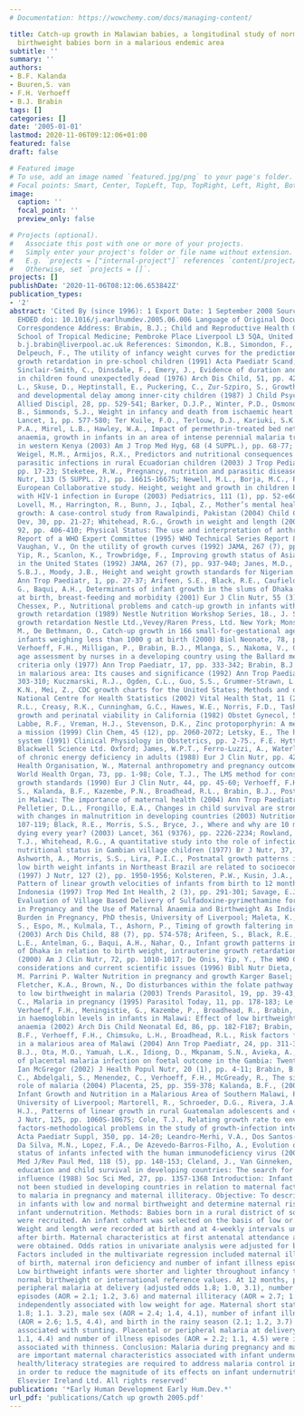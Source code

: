 ```yaml
---
# Documentation: https://wowchemy.com/docs/managing-content/

title: Catch-up growth in Malawian babies, a longitudinal study of normal and low
  birthweight babies born in a malarious endemic area
subtitle: ''
summary: ''
authors:
- B.F. Kalanda
- Buuren,S. van
- F.H. Verhoeff
- B.J. Brabin
tags: []
categories: []
date: '2005-01-01'
lastmod: 2020-11-06T09:12:06+01:00
featured: false
draft: false

# Featured image
# To use, add an image named `featured.jpg/png` to your page's folder.
# Focal points: Smart, Center, TopLeft, Top, TopRight, Left, Right, BottomLeft, Bottom, BottomRight.
image:
  caption: ''
  focal_point: ''
  preview_only: false

# Projects (optional).
#   Associate this post with one or more of your projects.
#   Simply enter your project's folder or file name without extension.
#   E.g. `projects = ["internal-project"]` references `content/project/deep-learning/index.md`.
#   Otherwise, set `projects = []`.
projects: []
publishDate: '2020-11-06T08:12:06.653842Z'
publication_types:
- '2'
abstract: 'Cited By (since 1996): 1 Export Date: 1 September 2008 Source: Scopus CODEN:
  EHDED doi: 10.1016/j.earlhumdev.2005.06.006 Language of Original Document: English
  Correspondence Address: Brabin, B.J.; Child and Reproductive Health Group; Liverpool
  School of Tropical Medicine; Pembroke Place Liverpool L3 5QA, United Kingdom; email:
  b.j.brabin@liverpool.ac.uk References: Simondon, K.B., Simondon, F., Cornu, A.,
  Delpeuch, F., The utility of infancy weight curves for the prediction of linear
  growth retardation in pre-school children (1991) Acta Paediatr Scand, 80, pp. 1-6;
  Sinclair-Smith, C., Dinsdale, F., Emery, J., Evidence of duration and type of illness
  in children found unexpectedly dead (1976) Arch Dis Child, 51, pp. 424-429; Dowdney,
  L., Skuse, D., Heptinstall, E., Puckering, C., Zur-Szpiro, S., Growth retardation
  and developmental delay among inner-city children (1987) J Child Psychol Psychiatry
  Allied Discipl, 28, pp. 529-541; Barker, D.J.P., Winter, P.D., Osmond, C., Margetts,
  B., Simmonds, S.J., Weight in infancy and death from ischaemic heart disease (1989)
  Lancet, 1, pp. 577-580; Ter Kuile, F.O., Terlouw, D.J., Kariuki, S.K., Phillips-Howard,
  P.A., Mirel, L.B., Hawley, W.A., Impact of permethrin-treated bed nets on malaria,
  anaemia, growth in infants in an area of intense perennial malaria transmission
  in western Kenya (2003) Am J Trop Med Hyg, 68 (4 SUPPL.), pp. 68-77; Sackey, M.E.,
  Weigel, M.M., Armijos, R.X., Predictors and nutritional consequences of intestinal
  parasitic infections in rural Ecuadorian children (2003) J Trop Pediatr, 49 (1),
  pp. 17-23; Steketee, R.W., Pregnancy, nutrition and parasitic diseases (2003) J
  Nutr, 133 (5 SUPPL. 2), pp. 1661S-1667S; Newell, M.L., Borja, M.C., Peckham, C.,
  European Collaborative study. Height, weight and growth in children born to mothers
  with HIV-1 infection in Europe (2003) Pediatrics, 111 (1), pp. 52-e60; Rahman, A.,
  Lovell, M., Harrington, R., Bunn, J., Iqbal, Z., Mother’s mental health and infant
  growth: A case-control study from Rawalpindi, Pakistan (2004) Child Care Health
  Dev, 30, pp. 21-27; Whitehead, R.G., Growth in weight and length (2003) Acta Paediatr,
  92, pp. 406-410; Physical Status: The use and interpretation of anthropometry. A
  Report of a WHO Expert Committee (1995) WHO Technical Series Report 854, Geneva;
  Vaughan, V., On the utility of growth curves (1992) JAMA, 267 (7), pp. 975-976;
  Yip, R., Scanlon, K., Trowbridge, F., Improving growth status of Asian refugee children
  in the United States (1992) JAMA, 267 (7), pp. 937-940; Janes, M.D., MacFarlane,
  S.B.J., Moody, J.B., Height and weight growth standards for Nigerian children (1981)
  Ann Trop Paediatr, 1, pp. 27-37; Arifeen, S.E., Black, R.E., Caufield, L.E., Antelman,
  G., Baqui, A.H., Determinants of infant growth in the slums of Dhaka: Size and maturity
  at birth, breast-feeding and morbidity (2001) Eur J Clin Nutr, 55 (3), pp. 167-178;
  Chessex, P., Nutritional problems and catch-up growth in infants with intrauterine
  growth retardation (1989) Nestle Nutrition Workshop Series, 18., J. Senterre Intrauterine
  growth retardation Nestle Ltd.,Vevey/Raren Press, Ltd. New York; Monset-Couchard,
  M., De Bethmann, O., Catch-up growth in 166 small-for-gestational age premature
  infants weighing less than 1000 g at birth (2000) Biol Neonate, 78, pp. 161-167;
  Verhoeff, F.H., Milligan, P., Brabin, B.J., Mlanga, S., Nakoma, V., Gestational
  age assessment by nurses in a developing country using the Ballard method, external
  criteria only (1977) Ann Trop Paediatr, 17, pp. 333-342; Brabin, B.J., Fetal anaemia
  in malarious area: Its causes and significance (1992) Ann Trop Paediatr, 12, pp.
  303-310; Kuczmarski, R.J., Ogden, C.L., Guo, S.S., Grummer-Strawn, L.M., Flegal,
  K.N., Mei, Z., CDC growth charts for the United States; Methods and development.
  National Centre for Health Statistics (2002) Vital Health Stat, 11 (246); Williams,
  R.L., Creasy, R.K., Cunningham, G.C., Hawes, W.E., Norris, F.D., Tashiro, M., Fetal
  growth and perinatal viability in California (1982) Obstet Gynecol, 59, pp. 624-632;
  Labbe, R.F., Vreman, H.J., Stevenson, D.K., Zinc protoporphyrin: A metabolite with
  a mission (1999) Clin Chem, 45 (12), pp. 2060-2072; Letsky, E., The haematological
  system (1991) Clinical Physiology in Obstetrics, pp. 2-75., F.E. Hytten G. Chamberlain
  Blackwell Science Ltd. Oxford; James, W.P.T., Ferro-Luzzi, A., Waterlow, J.C., Definition
  of chronic energy deficiency in adults (1988) Eur J Clin Nutr, pp. 42969-42981;
  Health Organisation, W., Maternal anthropometry and pregnancy outcomes (1995) Bull
  World Health Organ, 73, pp. 1-98; Cole, T.J., The LMS method for constructing normalized
  growth standards (1990) Eur J Clin Nutr, 44, pp. 45-60; Verhoeff, F.H., Le Cessie,
  S., Kalanda, B.F., Kazembe, P.N., Broadhead, R.L., Brabin, B.J., Post-neonatal mortality
  in Malawi: The importance of maternal health (2004) Ann Trop Paediatr, 24, pp. 161-169;
  Pelletier, D.L., Frongillo, E.A., Changes in child survival are strongly associated
  with changes in malnutrition in developing countries (2003) Nutrition, 133, pp.
  107-119; Black, R.E., Morris, S.S., Bryce, J., Where and why are 10 million children
  dying every year? (2003) Lancet, 361 (9376), pp. 2226-2234; Rowland, M.G.M., Cole,
  T.J., Whitehead, R.G., A quantitative study into the role of infection in determining
  nutritional status in Gambian village children (1977) Br J Nutr, 37, pp. 441-450;
  Ashworth, A., Morris, S.S., Lira, P.I.C., Postnatal growth patterns in full-term
  low birth weight infants in Northeast Brazil are related to socioeconomic status
  (1997) J Nutr, 127 (2), pp. 1950-1956; Kolsteren, P.W., Kusin, J.A., Kardjati, S.,
  Pattern of linear growth velocities of infants from birth to 12 months in Madura,
  Indonesia (1997) Trop Med Int Health, 2 (3), pp. 291-301; Savage, E.J., (2004) An
  Evaluation of Village Based Delivery of Sulfadoxine-pyrimethamine for Malaria Control
  in Pregnancy and the Use of Maternal Anaemia and Birthweight As Indictors of Malaria
  Burden in Pregnancy, PhD thesis, University of Liverpool; Maleta, K., Virtanen,
  S., Espo, M., Kulmala, T., Ashorn, P., Timing of growth faltering in rural Malawi
  (2003) Arch Dis Child, 88 (7), pp. 574-578; Arifeen, S., Black, R.E., Caulfield,
  L.E., Antelman, G., Baqui, A.H., Nahar, Q., Infant growth patterns in the slums
  of Dhaka in relation to birth weight, intrauterine growth retardation, and prematurity
  (2000) Am J Clin Nutr, 72, pp. 1010-1017; De Onis, Yip, Y., The WHO Chart: Historical
  considerations and current scientific issues (1996) Bibl Nutr Dieta, 53, pp. 74-89.,
  M. Parrini P. Walter Nutrition in pregnancy and growth Karger Basel; Brabin, B.J.,
  Fletcher, K.A., Brown, N., Do disturbances within the folate pathway contribute
  to low birthweight in malaria (2003) Trends Parasitol, 19, pp. 39-43; Menendez,
  C., Malaria in pregnancy (1995) Parasitol Today, 11, pp. 178-183; Le Cessie, S.,
  Verhoeff, F.H., Meningistie, G., Kazembe, P., Broadhead, R., Brabin, B.J., Changes
  in haemoglobin levels in infants in Malawi: Effect of low birthweight and fetal
  anaemia (2002) Arch Dis Child Neonatal Ed, 86, pp. 182-F187; Brabin, B.J., Kalanda,
  B.F., Verhoeff, F.H., Chimsuku, L.H., Broadhead, R.L., Risk factors for fetal anaemia
  in a malarious area of Malawi (2004) Ann Trop Paediatr, 24, pp. 311-321; Okoko,
  B.J., Ota, M.O., Yamuah, L.K., Idiong, D., Mkpanam, S.N., Avieka, A., Influence
  of placental malaria infection on foetal outcome in the Gambia: Twenty years after
  Ian McGregor (2002) J Health Popul Nutr, 20 (1), pp. 4-11; Brabin, B.J., Ramagosa,
  C., Abdelgali, S., Menendez, C., Verhoeff, F.H., McGready, R., The sick placenta-the
  role of malaria (2004) Placenta, 25, pp. 359-378; Kalanda, B.F., (2004) Fetal and
  Infant Growth and Nutrition in a Malarious Area of Southern Malawi, PhD thesis,
  University of Liverpool; Martorell, R., Schroeder, D.G., Rivera, J.A., Kaplowitz,
  H.J., Patterns of linear growth in rural Guatemalan adolescents and children (1995)
  J Nutr, 125, pp. 1060S-1067S; Cole, T.J., Relating growth rate to environmental
  factors-methodological problems in the study of growth-infection interaction (1989)
  Acta Paediatr Suppl, 350, pp. 14-20; Leandro-Merhi, V.A., Dos Santos-Vilela, M.M.,
  Da Silva, M.N., Lopez, F.A., De Azevedo-Barros-Filho, A., Evolution of nutritional
  status of infants infected with the human immunodeficiency virus (2000) Sao Paulo
  Med J/Rev Paul Med, 118 (5), pp. 148-153; Cleland, J., Van Ginneken, J.K., Maternal
  education and child survival in developing countries: The search for pathways of
  influence (1988) Soc Sci Med, 27, pp. 1357-1368 Introduction: Infant growth has
  not been studied in developing countries in relation to maternal factors related
  to malaria in pregnancy and maternal illiteracy. Objective: To describe growth patterns
  in infants with low and normal birthweight and determine maternal risk factors for
  infant undernutrition. Methods: Babies born in a rural district of southern Malawi
  were recruited. An infant cohort was selected on the basis of low or normal birthweight.
  Weight and length were recorded at birth and at 4-weekly intervals until at 52 weeks
  after birth. Maternal characteristics at first antenatal attendance and delivery
  were obtained. Odds ratios in univariate analysis were adjusted for birthweight.
  Factors included in the multivariate regression included maternal illiteracy, season
  of birth, maternal iron deficiency and number of infant illness episodes. Results:
  Low birthweight infants were shorter and lighter throughout infancy than either
  normal birthweight or international reference values. At 12 months, placental or
  peripheral malaria at delivery (adjusted odds 1.8; 1.0, 3.1), number of infant illness
  episodes (AOR = 2.1; 1.2, 3.6) and maternal illiteracy (AOR = 2.7; 1.5, 4.9) were
  independently associated with low weight for age. Maternal short stature (AOR =
  1.8; 1.1. 3.2), male sex (AOR = 2.4; 1.4, 4.1), number of infant illness episodes
  (AOR = 2.6; 1.5, 4.4), and birth in the rainy season (2.1; 1.2, 3.7) were independently
  associated with stunting. Placental or peripheral malaria at delivery (AOR = 2.2;
  1.1, 4.4) and number of illness episodes (AOR = 2.2; 1.1, 4.5) were independently
  associated with thinness. Conclusion: Malaria during pregnancy and maternal illiteracy
  are important maternal characteristics associated with infant undernutrition. Innovative
  health/literacy strategies are required to address malaria control in pregnancy
  in order to reduce the magnitude of its effects on infant undernutrition. ™ 2005
  Elsevier Ireland Ltd. All rights reserved'
publication: '*Early Human Development Early Hum.Dev.*'
url_pdf: 'publications/Catch up growth 2005.pdf'
---
```

